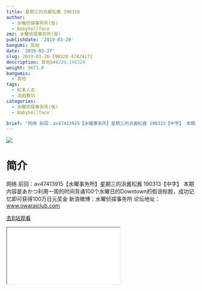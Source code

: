 ```yaml
---
title: 星期三的浜酱松酱 190320
author:
  - 水曜侦探事务所(仮)
  - Babyhellface
zmz: 水曜侦探事务所(仮)
publishdate: '2019-03-20'
bangumi: 其他
date: '2019-03-27'
slug: 2019-03-26-190320-47424172
description: 其他&#8226;190320
weight: 9673.0
bangumis:
  - 其他
tags:
  - 松本人志
  - 浜田雅功
categories:
  - 水曜侦探事务所(仮)
  - Babyhellface

brief: "网络 前回：av47413915【水曜事务所】星期三的浜酱松酱 190313【中字】 本期内容是あかつ利用一周的时间背诵100个水曜日的Downtown的假说标题，成功记忆即可获得100万日元奖金 新浪微博：水曜侦探事务所 论坛地址：www.owaraiclub.com"
---
```

![](https://i.imgur.com/fCjY8qf.jpg)
# 简介  
网络
前回：av47413915【水曜事务所】星期三的浜酱松酱 190313【中字】
本期内容是あかつ利用一周的时间背诵100个水曜日的Downtown的假说标题，成功记忆即可获得100万日元奖金
新浪微博：水曜侦探事务所    论坛地址：www.owaraiclub.com  

[去B站观看](https://www.bilibili.com/video/av47424172/)
<div class ="resp-container"><iframe class="testiframe" src="//player.bilibili.com/player.html?aid=47424172"", scrolling="no", allowfullscreen="true" > </iframe></div> 
